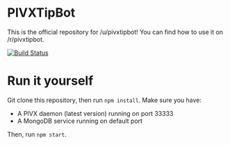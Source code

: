 # PIVXTipBot

This is the official repository for /u/pivxtipbot! You can find how to use it on /r/pivxtipbot.

[![Build Status](https://travis-ci.com/DaJuukes/PIVXTipBot.svg?token=PMDkgbJpcZbPaGycd2H1&branch=master)](https://travis-ci.com/DaJuukes/PIVXTipBot)


# Run it yourself

Git clone this repository, then run `npm install`. Make sure you have:

- A PIVX daemon (latest version) running on port 33333
- A MongoDB service running on default port

Then, run `npm start`.
